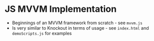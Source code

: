 # JS MVVM Implementation

 - Beginnings of an MVVM framework from scratch - see `mvvm.js`
 - Is very similar to Knockout in terms of usage - see `index.html` and `demoScripts.js` for examples 
